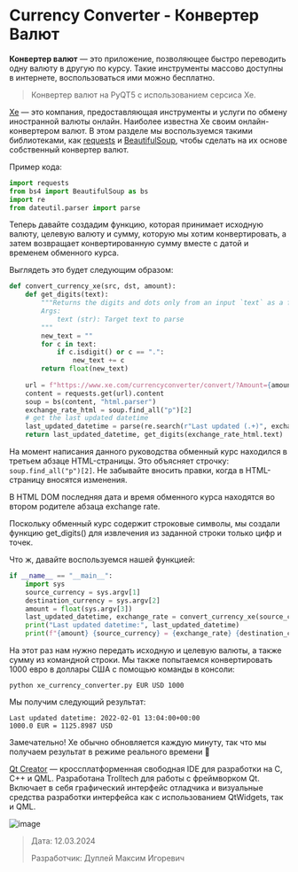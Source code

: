# Currency Converter - Конвертер Валют
<b>Конвертер валют</b> — это приложение, позволяющее быстро переводить одну валюту в другую по курсу.
Такие инструменты массово доступны в интернете, воспользоваться ими можно бесплатно.

> Конвертер валют на PyQT5 c использованием серсиса Xe.

[Xe](https://www.xe.com/ "Всплывающая подсказка") — это компания, предоставляющая инструменты и услуги по обмену иностранной валюты онлайн.
Наиболее известна Xe своим онлайн-конвертером валют.
В этом разделе мы воспользуемся такими библиотеками, как <u>[requests](https://pypi.org/project/requests/)</u> и  <u>[BeautifulSoup](https://pypi.org/project/beautifulsoup4/)</u>, чтобы сделать на их основе собственный конвертер валют.

Пример кода:
```python
import requests
from bs4 import BeautifulSoup as bs
import re
from dateutil.parser import parse
```
Теперь давайте создадим функцию, которая принимает исходную валюту, целевую валюту и сумму, которую мы хотим конвертировать, а затем возвращает конвертированную сумму вместе с датой и временем обменного курса.

Выглядеть это будет следующим образом:
```python
def convert_currency_xe(src, dst, amount):
    def get_digits(text):
        """Returns the digits and dots only from an input `text` as a float
        Args:
            text (str): Target text to parse
        """
        new_text = ""
        for c in text:
            if c.isdigit() or c == ".":
                new_text += c
        return float(new_text)
    
    url = f"https://www.xe.com/currencyconverter/convert/?Amount={amount}&From={src}&To={dst}"
    content = requests.get(url).content
    soup = bs(content, "html.parser")
    exchange_rate_html = soup.find_all("p")[2]
    # get the last updated datetime
    last_updated_datetime = parse(re.search(r"Last updated (.+)", exchange_rate_html.parent.parent.find_all("div")[-2].text).group()[12:])
    return last_updated_datetime, get_digits(exchange_rate_html.text)
```

На момент написания данного руководства обменный курс находился в третьем абзаце HTML-страницы.
Это объясняет строчку: ```soup.find_all("p")[2]```.
Не забывайте вносить правки, когда в HTML-страницу вносятся изменения.

В HTML DOM последняя дата и время обменного курса находятся во втором родителе абзаца exchange rate.

Поскольку обменный курс содержит строковые символы, мы создали функцию get_digits() для извлечения из заданной строки только цифр и точек.

Что ж, давайте воспользуемся нашей функцией:
```python
if __name__ == "__main__":
    import sys
    source_currency = sys.argv[1]
    destination_currency = sys.argv[2]
    amount = float(sys.argv[3])
    last_updated_datetime, exchange_rate = convert_currency_xe(source_currency, destination_currency, amount)
    print("Last updated datetime:", last_updated_datetime)
    print(f"{amount} {source_currency} = {exchange_rate} {destination_currency}")
```

На этот раз нам нужно передать исходную и целевую валюты, а также сумму из командной строки.
Мы также попытаемся конвертировать 1000 евро в доллары США с помощью команды в консоли:
```commandline
python xe_currency_converter.py EUR USD 1000
```

Мы получим следующий результат:
```commandline
Last updated datetime: 2022-02-01 13:04:00+00:00
1000.0 EUR = 1125.8987 USD
```
Замечательно!
Xe обычно обновляется каждую минуту, так что мы получаем результат в режиме реального времени 👀

[Qt Creator](https://doc.qt.io/qtcreator/ "Qt Creator — это кроссплатформенная, полностью интегрированная среда разработки (IDE) для разработчиков приложений, позволяющая создавать приложения для нескольких платформ настольных, встроенных и мобильных устройств, таких как Android и iOS. Он доступен для операционных систем Linux, macOS и Windows") — кроссплатформенная свободная IDE для разработки на С, С++ и QML.
Разработана Trolltech для работы с фреймворком Qt.
Включает в себя графический интерфейс отладчика и визуальные средства разработки интерфейса как с использованием QtWidgets, так и QML.

![image](https://github.com/QuadDarv1ne/CurrencyConverter/assets/51045274/940baaca-152b-40e5-af7c-9847e289ea00)

> Дата: 12.03.2024
> 
> Разработчик: Дуплей Максим Игоревич
